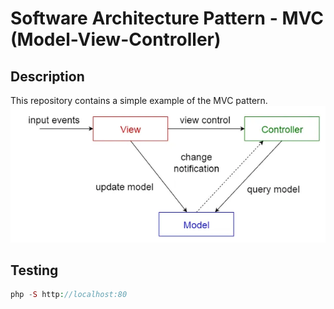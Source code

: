 # Software Architecture Pattern - MVC (Model-View-Controller)

## Description

This repository contains a simple example of the MVC pattern. 
![MVC Pattern diagram](assets/img.png)

## Testing 

```php
php -S http://localhost:80  
```